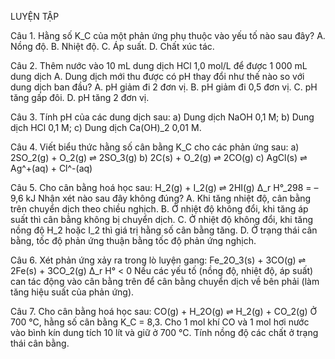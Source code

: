 LUYỆN TẬP

Câu 1. Hằng số K_C của một phản ứng phụ thuộc vào yếu tố nào sau đây?
A. Nồng độ.        B. Nhiệt độ.        C. Áp suất.        D. Chất xúc tác.

Câu 2. Thêm nước vào 10 mL dung dịch HCl 1,0 mol/L để được 1 000 mL dung dịch A. Dung dịch mới thu được có pH thay đổi như thế nào so với dung dịch ban đầu?
A. pH giảm đi 2 đơn vị.                B. pH giảm đi 0,5 đơn vị.
C. pH tăng gấp đôi.                    D. pH tăng 2 đơn vị.

Câu 3. Tính pH của các dung dịch sau:
a) Dung dịch NaOH 0,1 M;
b) Dung dịch HCl 0,1 M;
c) Dung dịch Ca(OH)_2 0,01 M.

Câu 4. Viết biểu thức hằng số cân bằng K_C cho các phản ứng sau:
a) 2SO_2(g) + O_2(g) ⇌ 2SO_3(g)
b) 2C(s) + O_2(g) ⇌ 2CO(g)
c) AgCl(s) ⇌ Ag^+(aq) + Cl^-(aq)

Câu 5. Cho cân bằng hoá học sau: H_2(g) + I_2(g) ⇌ 2HI(g)        ∆_r H°_298 = –9,6 kJ
Nhận xét nào sau đây không đúng?
A. Khi tăng nhiệt độ, cân bằng trên chuyển dịch theo chiều nghịch.
B. Ở nhiệt độ không đổi, khi tăng áp suất thì cân bằng không bị chuyển dịch.
C. Ở nhiệt độ không đổi, khi tăng nồng độ H_2 hoặc I_2 thì giá trị hằng số cân bằng tăng.
D. Ở trạng thái cân bằng, tốc độ phản ứng thuận bằng tốc độ phản ứng nghịch.

Câu 6. Xét phản ứng xảy ra trong lò luyện gang:
Fe_2O_3(s) + 3CO(g) ⇌ 2Fe(s) + 3CO_2(g)        ∆_r H° < 0
Nếu các yếu tố (nồng độ, nhiệt độ, áp suất) can tác động vào cân bằng trên để cân bằng chuyển dịch về bên phải (làm tăng hiệu suất của phản ứng).

Câu 7. Cho cân bằng hoá học sau:
CO(g) + H_2O(g) ⇌ H_2(g) + CO_2(g)
Ở 700 °C, hằng số cân bằng K_C = 8,3. Cho 1 mol khí CO và 1 mol hơi nước vào bình kín dung tích 10 lít và giữ ở 700 °C. Tính nồng độ các chất ở trạng thái cân bằng.